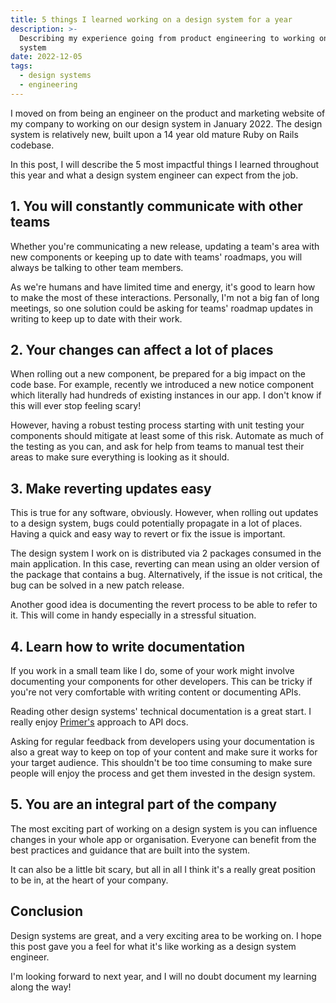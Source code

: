 ```yaml
---
title: 5 things I learned working on a design system for a year
description: >-
  Describing my experience going from product engineering to working on a design
  system
date: 2022-12-05
tags:
  - design systems
  - engineering
---
```


I moved on from being an engineer on the product and marketing website of my company to working on our design system in January 2022. The design system is relatively new, built upon a 14 year old mature Ruby on Rails codebase.

In this post, I will describe the 5 most impactful things I learned throughout this year and what a design system engineer can expect from the job.

## 1. You will constantly communicate with other teams

Whether you're communicating a new release, updating a team's area with new components or keeping up to date with teams' roadmaps, you will always be talking to other team members.

As we're humans and have limited time and energy, it's good to learn how to make the most of these interactions. Personally, I'm not a big fan of long meetings, so one solution could be asking for teams' roadmap updates in writing to keep up to date with their work.

## 2. Your changes can affect a lot of places

When rolling out a new component, be prepared for a big impact on the code base. For example, recently we introduced a new notice component which literally had hundreds of existing instances in our app. I don't know if this will ever stop feeling scary!

However, having a robust testing process starting with unit testing your components should mitigate at least some of this risk. Automate as much of the testing as you can, and ask for help from teams to manual test their areas to make sure everything is looking as it should.

## 3. Make reverting updates easy

This is true for any software, obviously. However, when rolling out updates to a design system, bugs could potentially propagate in a lot of places. Having a quick and easy way to revert or fix the issue is important.

The design system I work on is distributed via 2 packages consumed in the main application. In this case, reverting can mean using an older version of the package that contains a bug. Alternatively, if the issue is not critical, the bug can be solved in a new patch release.

Another good idea is documenting the revert process to be able to refer to it. This will come in handy especially in a stressful situation.

## 4. Learn how to write documentation

If you work in a small team like I do, some of your work might involve documenting your components for other developers. This can be tricky if you're not very comfortable with writing content or documenting APIs.

Reading other design systems' technical documentation is a great start. I really enjoy [Primer's](https://primer.style/view-components/) approach to API docs.

Asking for regular feedback from developers using your documentation is also a great way to keep on top of your content and make sure it works for your target audience. This shouldn't be too time consuming to make sure people will enjoy the process and get them invested in the design system.

## 5. You are an integral part of the company

The most exciting part of working on a design system is you can influence changes in your whole app or organisation. Everyone can benefit from the best practices and guidance that are built into the system.

It can also be a little bit scary, but all in all I think it's a really great position to be in, at the heart of your company.

## Conclusion

Design systems are great, and a very exciting area to be working on. I hope this post gave you a feel for what it's like working as a design system engineer.

I'm looking forward to next year, and I will no doubt document my learning along the way!
